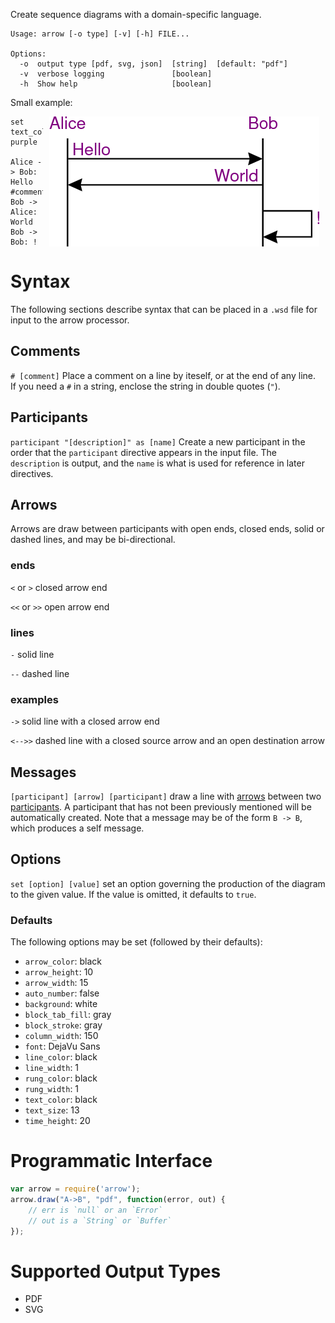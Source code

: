 Create sequence diagrams with a domain-specific language.

```
Usage: arrow [-o type] [-v] [-h] FILE...

Options:
  -o  output type [pdf, svg, json]  [string]  [default: "pdf"]
  -v  verbose logging               [boolean]
  -h  Show help                     [boolean]
```

Small example:

<img src='doc/small.png?raw=true' align='right' hspace='10' />

```
set text_color purple

Alice -> Bob: Hello #comment
Bob -> Alice: World
Bob -> Bob: !
```

<div style='clear:both;' />

Syntax
======

The following sections describe syntax that can be placed in a `.wsd` file for 
input to the arrow processor.

Comments
--------

`# [comment]` Place a comment on a line by iteself, or at the end of any line.  
If you need a `#` in a string, enclose the string in double quotes (`"`).

Participants <a id="participants" />
------------

`participant "[description]" as [name]` Create a new participant in the order 
that the `participant` directive appears in the input file.  The `description` 
is output, and the `name` is what is used for reference in later directives.

Arrows <a id="arrows" />
------

Arrows are draw between participants with open ends, closed ends, solid or 
dashed lines, and may be bi-directional. 

### ends

`<` or `>` closed arrow end

`<<` or `>>` open arrow end

### lines

`-` solid line

`--` dashed line

### examples

`->` solid line with a closed arrow end

`<-->>` dashed line with a closed source arrow and an open destination arrow

Messages
--------

`[participant] [arrow] [participant]` draw a line with [arrows](#arrows) between
two [participants](#participants).  A participant that has not been previously
mentioned will be automatically created.  Note that a message may be of the form
`B -> B`, which produces a self message.

Options
-------

`set [option] [value]` set an option governing the production of the diagram to
the given value.  If the value is omitted, it defaults to `true`.

### Defaults

The following options may be set (followed by their defaults):

 * `arrow_color`: black
 * `arrow_height`: 10
 * `arrow_width`: 15
 * `auto_number`: false
 * `background`: white
 * `block_tab_fill`: gray
 * `block_stroke`: gray
 * `column_width`: 150
 * `font`: DejaVu Sans
 * `line_color`: black
 * `line_width`: 1
 * `rung_color`: black
 * `rung_width`: 1
 * `text_color`: black
 * `text_size`: 13
 * `time_height`: 20

Programmatic Interface
======================

```javascript
var arrow = require('arrow');
arrow.draw("A->B", "pdf", function(error, out) {
	// err is `null` or an `Error`
	// out is a `String` or `Buffer`
});
```

Supported Output Types
======================

 * PDF
 * SVG